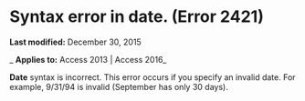 
# Syntax error in date. (Error 2421)

 **Last modified:** December 30, 2015

 _ **Applies to:** Access 2013 | Access 2016_

 **Date** syntax is incorrect. This error occurs if you specify an invalid date. For example, 9/31/94 is invalid (September has only 30 days).

